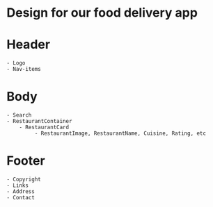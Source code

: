 # Design for our food delivery app

# Header

    - Logo
    - Nav-items

# Body

    - Search
    - RestaurantContainer
        - RestaurantCard
             - RestaurantImage, RestaurantName, Cuisine, Rating, etc

# Footer

    - Copyright
    - Links
    - Address
    - Contact
